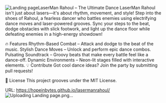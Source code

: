 ![Landing page](https://github.com/user-attachments/assets/9d58a5bf-e534-4816-a7ee-9cd80264374b)LaserMan Rahoul – The Ultimate Dance
LaserMan Rahoul isn't just about lasers—it's about rhythm, movement, and style! Step into the shoes of Rahoul, a fearless dancer who battles enemies using electrifying dance moves and laser-powered grooves. Sync your steps to the beat, dodge obstacles with slick footwork, and light up the dance floor while defeating enemies in a high-energy showdown!

🔥 Features
Rhythm-Based Combat – Attack and dodge to the beat of the music.
Stylish Dance Moves – Unlock and perform epic dance combos.
Pulsating Soundtrack – Groovy beats that make every battle feel like a dance-off.
Dynamic Environments – Neon-lit stages filled with interactive elements.
💡 Contribute
Got cool dance ideas? Join the party by submitting pull requests!

📜 License
This project grooves under the MIT License.

URL: https://hopeinbytes.github.io/lasermanrahoul/
![Uploading Landing page.png…]()
